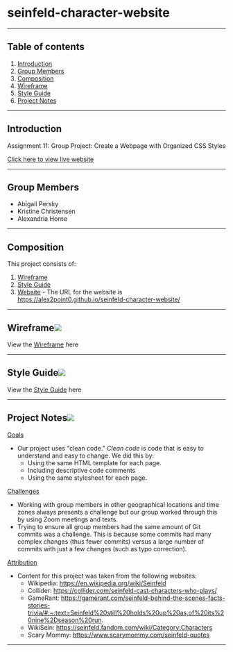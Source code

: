 # seinfeld-character-website
---

## Table of contents
1. [Introduction](#introduction)
2. [Group Members](#group-members)
3. [Composition](#composition)
4. [Wireframe](#wireframe)
5. [Style Guide](#style-guide)
6. [Project Notes](#project-notes)
---

## Introduction

Assignment 11: Group Project: Create a Webpage with Organized CSS Styles

[Click here to view live website](https://alex2point0.github.io/seinfeld-character-website/)

---

## Group Members

* Abigail Persky
* Kristine Christensen
* Alexandria Horne

---

## Composition

This project consists of:
1. [Wireframe](./wireframe) 
2. [Style Guide](./style-guide)
3. [Website](./website) -
The URL for the website is https://alex2point0.github.io/seinfeld-character-website/
---

## Wireframe[![](./docs/img/pin.svg)](#wireframe)

View the [Wireframe](Wireframe.pptx) here

---

## Style Guide[![](./docs/img/pin.svg)](#style-guide)
 
View the [Style Guide](.Group5StyleGuide.pdf) here

---

## Project Notes[![](./docs/img/pin.svg)](#project-notes)
<u>Goals</u>
* Our project uses "clean code." <i>Clean code</i> is code that is easy to understand and easy to change.
We did this by:
    * Using the same HTML template for each page.
    * Including descriptive code comments
    * Using the same stylesheet for each page.



<u>Challenges</u>
* Working with group members in other geographical locations and time zones always presents a challenge but our group worked through this by using Zoom meetings and texts.
* Trying to ensure all group members had the same amount of Git commits was a challenge. This is because some commits had many complex changes (thus fewer commits) versus a large number of commits with just a few changes (such as typo correction).

<u>Attribution</u>
* Content for this project was taken from the following websites:
    * Wikipedia: https://en.wikipedia.org/wiki/Seinfeld
    * Collider: https://collider.com/seinfeld-cast-characters-who-plays/
    * GameRant: https://gamerant.com/seinfeld-behind-the-scenes-facts-stories-trivia/#:~:text=Seinfeld%20still%20holds%20up%20as,of%20its%20nine%2Dseason%20run.
    * WikiSein: https://seinfeld.fandom.com/wiki/Category:Characters 
    * Scary Mommy: https://www.scarymommy.com/seinfeld-quotes

---